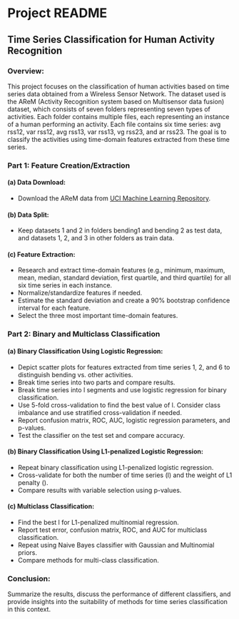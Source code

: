 # Project README

## Time Series Classification for Human Activity Recognition

### Overview:

This project focuses on the classification of human activities based on time series data obtained from a Wireless Sensor Network. The dataset used is the AReM (Activity Recognition system based on Multisensor data fusion) dataset, which consists of seven folders representing seven types of activities. Each folder contains multiple files, each representing an instance of a human performing an activity. Each file contains six time series: avg rss12, var rss12, avg rss13, var rss13, vg rss23, and ar rss23. The goal is to classify the activities using time-domain features extracted from these time series.

### Part 1: Feature Creation/Extraction

#### (a) Data Download:

- Download the AReM data from [UCI Machine Learning Repository](https://archive.ics.uci.edu/ml/datasets/Activity+Recognition+system+based+on+Multisensor+data+fusion+%28AReM%29).
  
#### (b) Data Split:

- Keep datasets 1 and 2 in folders bending1 and bending 2 as test data, and datasets 1, 2, and 3 in other folders as train data.

#### (c) Feature Extraction:

- Research and extract time-domain features (e.g., minimum, maximum, mean, median, standard deviation, first quartile, and third quartile) for all six time series in each instance.
- Normalize/standardize features if needed.
- Estimate the standard deviation and create a 90% bootstrap confidence interval for each feature.
- Select the three most important time-domain features.

### Part 2: Binary and Multiclass Classification

#### (a) Binary Classification Using Logistic Regression:

- Depict scatter plots for features extracted from time series 1, 2, and 6 to distinguish bending vs. other activities.
- Break time series into two parts and compare results.
- Break time series into l segments and use logistic regression for binary classification.
- Use 5-fold cross-validation to find the best value of l. Consider class imbalance and use stratified cross-validation if needed.
- Report confusion matrix, ROC, AUC, logistic regression parameters, and p-values.
- Test the classifier on the test set and compare accuracy.

#### (b) Binary Classification Using L1-penalized Logistic Regression:

- Repeat binary classification using L1-penalized logistic regression.
- Cross-validate for both the number of time series (l) and the weight of L1 penalty ().
- Compare results with variable selection using p-values.

#### (c) Multiclass Classification:

- Find the best l for L1-penalized multinomial regression.
- Report test error, confusion matrix, ROC, and AUC for multiclass classification.
- Repeat using Naive Bayes classifier with Gaussian and Multinomial priors.
- Compare methods for multi-class classification.

### Conclusion:

Summarize the results, discuss the performance of different classifiers, and provide insights into the suitability of methods for time series classification in this context.
